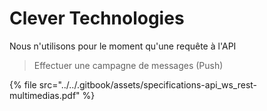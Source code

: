 # Clever Technologies

Nous n'utilisons pour le moment qu'une requête à l'API

> Effectuer une campagne de messages \(Push\)

{% file src="../../.gitbook/assets/specifications-api\_ws\_rest-multimedias.pdf" %}

